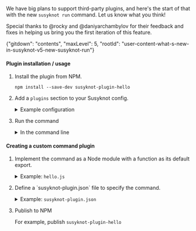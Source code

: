 We have big plans to support third-party plugins, and here's the start of that
with the new `susyknot run` command. Let us know what you think!

Special thanks to @rocky and @daniyarchambylov for their feedback and fixes in
helping us bring you the first iteration of this feature.

{"gitdown": "contents", "maxLevel": 5, "rootId": "user-content-what-s-new-in-susyknot-v5-new-susyknot-run"}

#### Plugin installation / usage

<ol>
<li><p>Install the plugin from NPM.</p>

```
npm install --save-dev susyknot-plugin-hello
```
</li>

<li>
<p>Add a <code>plugins</code> section to your Susyknot config.</p>
<details>
<summary>Example configuration</summary>

```javascript
module.exports = {
  /* ... rest of susyknot-config */

  plugins: [
    "susyknot-plugin-hello"
  ]
}
```
</details>
</li>

<li><p>Run the command</p>
<details>
<summary>In the command line</summary>

```
$ susyknot run hello
Hello, World!
```
</summary>
</details>
</li>
</ol>


#### Creating a custom command plugin

<ol>
<li><p>Implement the command as a Node module with a function as its default export.</p>
<details>
  <summary>Example: <code>hello.js</code></summary>

```javascript
/**
 * Outputs `Hello, World!` when running `susyknot run hello`,
 * or `Hello, ${name}` when running `susyknot run hello [name]`
 * @param {Config} config - A susyknot-config object.
 * Has attributes like `susyknot_directory`, `working_directory`, etc.
 * @param {(done|callback)} [done=done] - A done callback, or a normal callback.
 */
module.exports = (config, done) => {
  // config._ has the command arguments.
  // config_[0] is the command name, e.g. "hello" here.
  // config_[1] starts remaining parameters.
  let name = config._.length > 1 ? config._[1] : 'World!';
  console.log(`Hello, ${name}`);
  done();
}
```
</details></p>

<li><p>Define a `susyknot-plugin.json` file to specify the command.</p>
<details>
  <summary>Example: <code>susyknot-plugin.json</code></summary>

```json
{
  "commands": {
    "hello": "hello.js"
  }
}
```
</details></li>

<li><p>Publish to NPM</p>
<p>For example, publish <code>susyknot-plugin-hello</code></p></li>
</ol>
